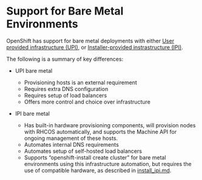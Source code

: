 # Support for Bare Metal Environments

OpenShift has support for bare metal deployments with either [User
provided infrastructure (UPI)](install_upi.md), or [Installer-provided
instrastructure (IPI)](install_ipi.md).

The following is a summary of key differences:

* UPI bare metal
  * Provisioning hosts is an external requirement
  * Requires extra DNS configuration
  * Requires setup of load balancers
  * Offers more control and choice over infrastructure

* IPI bare metal
  * Has built-in hardware provisioning components, will provision nodes with RHCOS automatically,
    and supports the Machine API for ongoing management of these hosts.
  * Automates internal DNS requirements
  * Automates setup of self-hosted load balancers
  * Supports “openshift-install create cluster” for bare metal environments
    using this infrastructure automation, but requires the use of compatible
    hardware, as described in [install_ipi.md](install_ipi.md).
